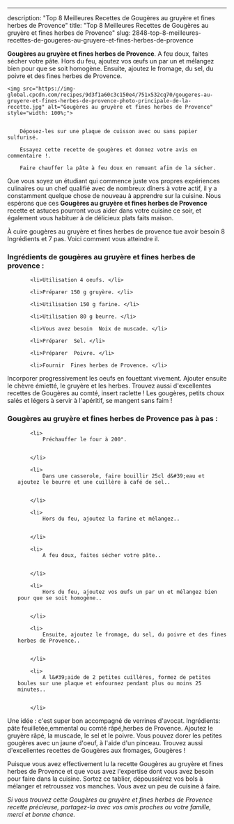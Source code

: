 ---
description: "Top 8 Meilleures Recettes de Gougères au gruyère et fines herbes de Provence"
title: "Top 8 Meilleures Recettes de Gougères au gruyère et fines herbes de Provence"
slug: 2848-top-8-meilleures-recettes-de-gougeres-au-gruyere-et-fines-herbes-de-provence

<p>
	<strong>Gougères au gruyère et fines herbes de Provence</strong>. 
	A feu doux, faites sécher votre pâte. Hors du feu, ajoutez vos œufs un par un et mélangez bien pour que se soit homogène. Ensuite, ajoutez le fromage, du sel, du poivre et des fines herbes de Provence.
</p>
<p>
	
	<img src="https://img-global.cpcdn.com/recipes/9d3f1a60c3c150e4/751x532cq70/gougeres-au-gruyere-et-fines-herbes-de-provence-photo-principale-de-la-recette.jpg" alt="Gougères au gruyère et fines herbes de Provence" style="width: 100%;">
	
	
		Déposez-les sur une plaque de cuisson avec ou sans papier sulfurisé.
	
		Essayez cette recette de gougères et donnez votre avis en commentaire !.
	
		Faire chauffer la pâte à feu doux en remuant afin de la sécher.
	
</p>

Que vous soyez un étudiant qui commence juste vos propres expériences culinaires ou un chef qualifié avec de nombreux dîners à votre actif, il y a constamment quelque chose de nouveau à apprendre sur la cuisine. Nous espérons que ces <strong> Gougères au gruyère et fines herbes de Provence </strong> recette et astuces pourront vous aider dans votre cuisine ce soir, et également vous habituer à de délicieux plats faits maison.

<!--inarticleads1-->

À cuire gougères au gruyère et fines herbes de provence tue avoir besoin 8 Ingrédients et 7 pas. Voici comment vous atteindre il.

<h3>Ingrédients de gougères au gruyère et fines herbes de provence :</h3>

<ol>
	
		<li>Utilisation 4 oeufs. </li>
	
		<li>Préparer 150 g gruyère. </li>
	
		<li>Utilisation 150 g farine. </li>
	
		<li>Utilisation 80 g beurre. </li>
	
		<li>Vous avez besoin  Noix de muscade. </li>
	
		<li>Préparer  Sel. </li>
	
		<li>Préparer  Poivre. </li>
	
		<li>Fournir  Fines herbes de Provence. </li>
	
</ol>

Incorporer progressivement les oeufs en fouettant vivement. Ajouter ensuite le chèvre émietté, le gruyère et les herbes. Trouvez aussi d&#39;excellentes recettes de Gougères au comté, insert raclette ! Les gougères, petits choux salés et légers à servir à l&#39;apéritif, se mangent sans faim ! 

<!--inarticleads2-->

<h3>Gougères au gruyère et fines herbes de Provence pas à pas :</h3>

<ol>
	
		<li>
			Préchauffer le four à 200°.
			
			
		</li>
	
		<li>
			Dans une casserole, faire bouillir 25cl d&#39;eau et ajoutez le beurre et une cuillère à café de sel..
			
			
		</li>
	
		<li>
			Hors du feu, ajoutez la farine et mélangez..
			
			
		</li>
	
		<li>
			A feu doux, faites sécher votre pâte..
			
			
		</li>
	
		<li>
			Hors du feu, ajoutez vos œufs un par un et mélangez bien pour que se soit homogène..
			
			
		</li>
	
		<li>
			Ensuite, ajoutez le fromage, du sel, du poivre et des fines herbes de Provence..
			
			
		</li>
	
		<li>
			A l&#39;aide de 2 petites cuillères, formez de petites boules sur une plaque et enfournez pendant plus ou moins 25 minutes..
			
			
		</li>
	
</ol>

Une idée : c&#39;est super bon accompagné de verrines d&#39;avocat. Ingrédients: pâte feuilletée,emmental ou comté râpé,herbes de Provence. Ajoutez le gruyère râpé, la muscade, le sel et le poivre. Vous pouvez dorer les petites gougères avec un jaune d&#39;oeuf, à l&#39;aide d&#39;un pinceau. Trouvez aussi d&#39;excellentes recettes de Gougères aux fromages, Gougères ! 

<!--inarticleads1-->

<p>
Puisque vous avez effectivement lu la recette Gougères au gruyère et fines herbes de Provence et que vous avez l'expertise dont vous avez besoin pour faire dans la cuisine. Sortez ce tablier, dépoussiérez vos bols à mélanger et retroussez vos manches. Vous avez un peu de cuisine à faire.
</p>

<p>
<i>Si vous trouvez cette Gougères au gruyère et fines herbes de Provence recette précieuse, partagez-la avec vos amis proches ou votre famille, merci et bonne chance.</i>
</p>
